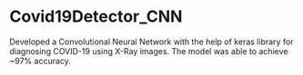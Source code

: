 # Covid19Detector_CNN
Developed a Convolutional Neural Network with the help of keras library for diagnosing COVID-19 using X-Ray images. The model was able to achieve ~97% accuracy.
